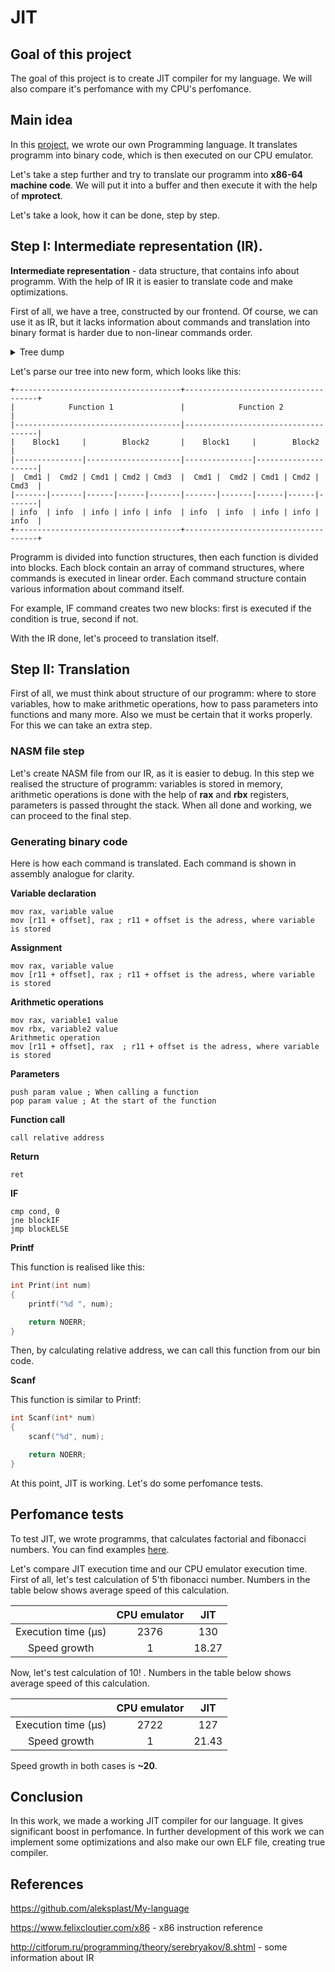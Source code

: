 # JIT

## Goal of this project

The goal of this project is to create JIT compiler for my language. We will also compare it's perfomance with my CPU's perfomance.

## Main idea

In this [project](https://github.com/aleksplast/My-language), we wrote our own Programming language. It translates programm into binary code, which is then executed on our CPU emulator.

Let's take a step further and try to translate our programm into **x86-64 machine code**. We will put it into a buffer and then execute it with the help of **mprotect**.

Let's take a look, how it can be done, step by step.

## Step I: Intermediate representation (IR).

**Intermediate representation** - data structure, that contains info about programm. With the help of IR it is easier to translate code and make optimizations.

First of all, we have a tree, constructed by our frontend. Of course, we can use it as IR, but it lacks information about commands and translation into binary format is harder due to non-linear commands order.

<details>
  <summary> Tree dump </summary>
<img align="center" src = "https://github.com/aleksplast/BinaryTranslator/assets/111467660/8f24ee34-7a5c-4b0c-af8f-89fd5b57d078">
</details>

Let's parse our tree into new form, which looks like this:

~~~
+-------------------------------------+-------------------------------------+
|            Function 1               |            Function 2               |
|-------------------------------------|-------------------------------------|
|    Block1     |        Block2       |    Block1     |        Block2       |
|---------------|---------------------|---------------|---------------------|
|  Cmd1 |  Cmd2 | Cmd1 | Cmd2 | Cmd3  |  Cmd1 |  Cmd2 | Cmd1 | Cmd2 | Cmd3  |
|-------|-------|------|------|-------|-------|-------|------|------|-------|
| info  | info  | info | info | info  | info  | info  | info | info | info  |
+-------------------------------------+-------------------------------------+
~~~

Programm is divided into function structures, then each function is divided into blocks. Each block contain an array of command structures, where commands is executed in linear order. Each command structure contain various information about command itself.

For example, IF command creates two new blocks: first is executed if the condition is true, second if not. 

With the IR done, let's proceed to translation itself.

## Step II: Translation

First of all, we must think about structure of our programm: where to store variables, how to make arithmetic operations, how to pass parameters into functions and many more. Also we must be certain that it works properly. For this we can take an extra step.

### NASM file step

Let's create NASM file from our IR, as it is easier to debug. In this step we realised the structure of programm: variables is stored in memory, arithmetic operations is done with the help of **rax** and **rbx** registers, parameters is passed throught the stack. When all done and working, we can proceed to the final step.

### Generating binary code

Here is how each command is translated. Each command is shown in assembly analogue for clarity.

**Variable declaration** 
~~~Assembly
mov rax, variable value  
mov [r11 + offset], rax ; r11 + offset is the adress, where variable is stored
~~~


**Assignment** 
~~~Assembly
mov rax, variable value  
mov [r11 + offset], rax ; r11 + offset is the adress, where variable is stored
~~~

**Arithmetic operations** 
~~~Assembly
mov rax, variable1 value
mov rbx, variable2 value 
Arithmetic operation   
mov [r11 + offset], rax  ; r11 + offset is the adress, where variable is stored
~~~

**Parameters** 
~~~Assembly
push param value ; When calling a function
pop param value ; At the start of the function
~~~

**Function call** 
~~~Assembly
call relative address
~~~

**Return** 
~~~Assembly
ret  
~~~

**IF** 
~~~Assembly
cmp cond, 0  
jne blockIF  
jmp blockELSE   
~~~

**Printf**

This function is realised like this:
~~~C++
int Print(int num)
{
    printf("%d ", num);

    return NOERR;
}
~~~

Then, by calculating relative address, we can call this function from our bin code.

**Scanf**

This function is similar to Printf:
~~~C++
int Scanf(int* num)
{
    scanf("%d", num);

    return NOERR;
}
~~~

At this point, JIT is working. Let's do some perfomance tests.

## Perfomance tests

To test JIT, we wrote programms, that calculates factorial and fibonacci numbers. You can find examples [here](https://github.com/aleksplast/My-language/tree/main/examples). 

Let's compare JIT execution time and our CPU emulator execution time. First of all, let's test calculation of 5'th fibonacci number. Numbers in the table below shows average speed of this calculation.

|    | CPU emulator | JIT | 
| :----------: | :-------------------: | :-------------------: | 
| Execution time (μs) | 2376 |      130        |    
| Speed growth | 1 |      18.27        |    

Now, let's test calculation of 10! . Numbers in the table below shows average speed of this calculation.

|    | CPU emulator | JIT | 
| :----------: | :-------------------: | :-------------------: | 
| Execution time (μs) | 2722 |      127        |    
| Speed growth | 1 |      21.43        |  

Speed growth in both cases is **~20**.

## Conclusion

In this work, we made a working JIT compiler for our language. It gives significant boost in perfomance. 
In further development of this work we can implement some optimizations and also make our own ELF file, creating true compiler.

## References

https://github.com/aleksplast/My-language

https://www.felixcloutier.com/x86 - x86 instruction reference

http://citforum.ru/programming/theory/serebryakov/8.shtml - some information about IR











